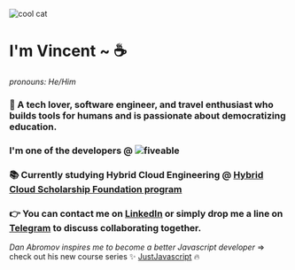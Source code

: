 ![cool cat](https://i.redd.it/47c9jco0egrz.jpg)
#  I'm Vincent ~  :coffee:
*pronouns: He/Him*

      
### 🥳 A tech lover, software engineer, and travel enthusiast who builds tools for humans and is passionate about democratizing education.

### I'm one of the developers @ ![fiveable](https://fiveable.me/wp-content/uploads/2020/06/fiveable-pride-flag-new-copy.png)

### :books: Currently studying Hybrid Cloud Engineering @ [Hybrid Cloud Scholarship Foundation program](https://classroom.udacity.com/nanodegrees/nd321-1/syllabus/core-curriculum)


### :point_right:  You can contact me on [LinkedIn](https://www.linkedin.com/in/vincentvinnybattaglia) or simply drop me a line on [Telegram](https://t.me/vbattaglia) to discuss collaborating together.

  
  
  
  
        
        
        
        
*Dan Abromov inspires me to become a better Javascript developer* => check out his new course series :sparkles: [JustJavascript](https://justjavascript.com/)  :fire:
    


